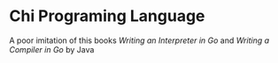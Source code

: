 # Chi Programing Language
A poor imitation of this books *Writing an Interpreter in Go* and *Writing a Compiler in Go* by Java
